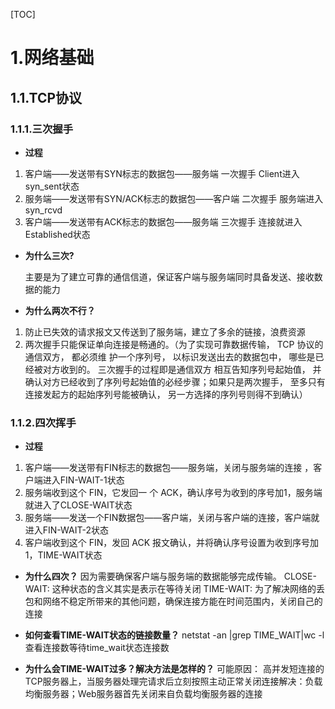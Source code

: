 [TOC]
# 1.网络基础
## 1.1.TCP协议
### 1.1.1.三次握手
- **过程**
1. 客户端——发送带有SYN标志的数据包——服务端 一次握手 Client进入syn_sent状态
2. 服务端——发送带有SYN/ACK标志的数据包——客户端 二次握手 服务端进入syn_rcvd
3. 客户端——发送带有ACK标志的数据包——服务端 三次握手 连接就进入Established状态
- **为什么三次?​**

	主要是为了建立可靠的通信信道，保证客户端与服务端同时具备发送、接收数据的能力

- **为什么两次不行？**
1. 防止已失效的请求报文又传送到了服务端，建立了多余的链接，浪费资源
2. 两次握手只能保证单向连接是畅通的。（为了实现可靠数据传输， TCP 协议的通信双方， 都必须维 护一个序列号， 以标识发送出去的数据包中， 哪些是已经被对方收到的。 三次握手的过程即是通信双方 相互告知序列号起始值， 并确认对方已经收到了序列号起始值的必经步骤；如果只是两次握手， 至多只有连接发起方的起始序列号能被确认， 另一方选择的序列号则得不到确认）

### 1.1.2.四次挥手
- **过程**
1. 客户端——发送带有FIN标志的数据包——服务端，关闭与服务端的连接 ，客户端进入FIN-WAIT-1状态
2. 服务端收到这个 FIN，它发回⼀ 个 ACK，确认序号为收到的序号加1，服务端就进入了CLOSE-WAIT状态
3. 服务端——发送⼀个FIN数据包——客户端，关闭与客户端的连接，客户端就进入FIN-WAIT-2状态
4. 客户端收到这个 FIN，发回 ACK 报⽂确认，并将确认序号设置为收到序号加1，TIME-WAIT状态

- **为什么四次？**
因为需要确保客户端与服务端的数据能够完成传输。
CLOSE-WAIT: 这种状态的含义其实是表示在等待关闭
TIME-WAIT: 为了解决网络的丢包和网络不稳定所带来的其他问题，确保连接方能在时间范围内，关闭自己的连接

- **如何查看TIME-WAIT状态的链接数量？**
netstat -an |grep TIME_WAIT|wc -l 查看连接数等待time_wait状态连接数

- **为什么会TIME-WAIT过多？解决方法是怎样的？**
可能原因： 高并发短连接的TCP服务器上，当服务器处理完请求后立刻按照主动正常关闭连接
​解决：负载均衡服务器；Web服务器首先关闭来自负载均衡服务器的连接
